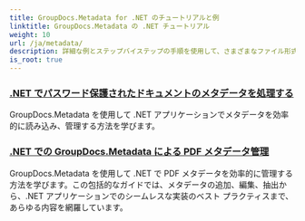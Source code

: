 ```yaml
---
title: GroupDocs.Metadata for .NET のチュートリアルと例
linktitle: GroupDocs.Metadata の .NET チュートリアル
weight: 10
url: /ja/metadata/
description: 詳細な例とステップバイステップの手順を使用して、さまざまなファイル形式でメタデータを操作する方法を学習します。
is_root: true
---
```

### [.NET でパスワード保護されたドキュメントのメタデータを処理する](./load-metadata/)
GroupDocs.Metadata を使用して .NET アプリケーションでメタデータを効率的に読み込み、管理する方法を学びます。
### [.NET での GroupDocs.Metadata による PDF メタデータ管理](./pdf-metadata-management/)
GroupDocs.Metadata を使用して .NET で PDF メタデータを効率的に管理する方法を学びます。この包括的なガイドでは、メタデータの追加、編集、抽出から、.NET アプリケーションでのシームレスな実装のベスト プラクティスまで、あらゆる内容を網羅しています。